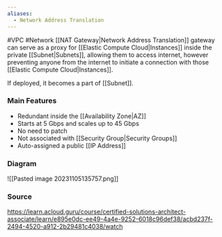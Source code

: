 ```yaml
---
aliases:
  - Network Address Translation
---
```

#VPC #Network 
[[NAT Gateway|Network Address Translation]] gateway can serve as a proxy for [[Elastic Compute Cloud|Instances]] inside the private [[Subnet|Subnets]], allowing them to access internet, however preventing anyone from the internet to initiate a connection with those [[Elastic Compute Cloud|Instances]].

If deployed, it becomes a part of [[Subnet]].
### Main Features
* Redundant inside the [[Availability Zone|AZ]]
* Starts at 5 Gbps and scales up to 45 Gbps
* No need to patch
* Not associated with [[Security Group|Security Groups]]
* Auto-assigned a public [[IP Address]]
### Diagram
![[Pasted image 20231105135757.png]]
### Source
https://learn.acloud.guru/course/certified-solutions-architect-associate/learn/e895e0dc-ee49-4a4e-9252-6018c96def38/acbd237f-2494-4520-a912-2b29481c4038/watch